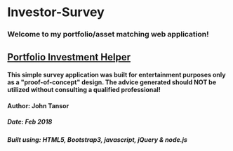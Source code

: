 # Investor-Survey

### Welcome to my portfolio/asset matching web application!

## [Portfolio Investment Helper](https://friendly-invest-finder.herokuapp.com/)

#### This simple survey application was built for entertainment purposes only as a "proof-of-concept" design.  The advice generated should **NOT** be utilized without consulting a qualified professional!

#### Author: John Tansor
##### Date: Feb 2018
##### Built using: HTML5, Bootstrap3, javascript, jQuery & node.js


